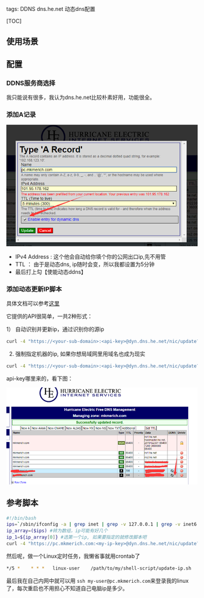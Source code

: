 tags: DDNS
    dns.he.net
    动态dns配置



[TOC]





## 使用场景



## 配置

### DDNS服务商选择

我只能说有很多，我认为dns.he.net比较朴素好用，功能很全。

### 添加A记录

![](ddns配置.png)

- IPv4 Address : 这个他会自动给你填个你的公网出口ip,先不用管
- TTL  ： 由于是动态dns, ip随时会变，所以我都设置为5分钟
- 最后打上勾【使能动态ddns】



### 添加动态更新IP脚本

具体文档可以参考[这里](https://dns.he.net/docs.html)

它提供的API很简单，一共2种形式：

1） 自动识别并更新ip，通过识别你的源ip

```bash
curl -4 "https://<your-sub-domain>:<api-key>@dyn.dns.he.net/nic/update?hostname=<your-sub-domain>"
```

2) 强制指定机器的ip, 如果你想局域网里用域名也成为现实

```bash
curl -4 "https://<your-sub-domain>:<api-key>@dyn.dns.he.net/nic/update?hostname=<your-sub-domain>&myip=192.168.2.3"
```



api-key哪里来的，看下图：

![](ddns-api-key.png)





## 参考脚本

```bash
#!/bin/bash
ips=`/sbin/ifconfig -a | grep inet | grep -v 127.0.0.1 | grep -v inet6 | awk '{print $2}' | tr -d "addrs"` 
ip_array=($ips) #转为数组，ip可能有好几个
ip_1=${ip_array[0]} #选第一个ip, 如果要指定的就修改脚本吧
curl -4 "https://pc.mkmerich.com:<my-ip-key>@dyn.dns.he.net/nic/update?hostname=pc.mkmerich.com&myip=${ip_1}"


```

然后呢，做一个Linux定时任务，我懒省事就用crontab了

```bash
*/5 *    * * *   linux-user    /path/to/my/shell-script/update-ip.sh
```



最后我在自己内网中就可以用  `ssh my-user@pc.mkmerich.com`来登录我的linux了，每次重启也不用担心不知道自己电脑ip是多少。







